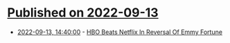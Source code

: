 # [Published on 2022-09-13](index.md)

* [2022-09-13, 14:40:00](https://entertainment.slashdot.org/story/22/09/13/141227/hbo-beats-netflix-in-reversal-of-emmy-fortune?utm_source=rss1.0mainlinkanon&utm_medium=feed) - [HBO Beats Netflix In Reversal Of Emmy Fortune](https://entertainment.slashdot.org/story/22/09/13/141227/hbo-beats-netflix-in-reversal-of-emmy-fortune?utm_source=rss1.0mainlinkanon&utm_medium=feed)
